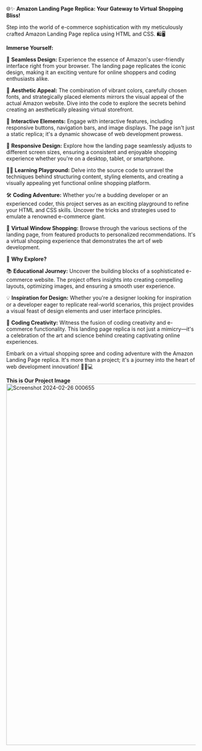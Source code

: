 🌐✨ **Amazon Landing Page Replica: Your Gateway to Virtual Shopping Bliss!**

Step into the world of e-commerce sophistication with my meticulously crafted Amazon Landing Page replica using HTML and CSS. 🛍️🖥️

**Immerse Yourself:**

🚀 **Seamless Design:** Experience the essence of Amazon's user-friendly interface right from your browser. The landing page replicates the iconic design, making it an exciting venture for online shoppers and coding enthusiasts alike.

🎨 **Aesthetic Appeal:** The combination of vibrant colors, carefully chosen fonts, and strategically placed elements mirrors the visual appeal of the actual Amazon website. Dive into the code to explore the secrets behind creating an aesthetically pleasing virtual storefront.

🛒 **Interactive Elements:** Engage with interactive features, including responsive buttons, navigation bars, and image displays. The page isn't just a static replica; it's a dynamic showcase of web development prowess.

📱 **Responsive Design:** Explore how the landing page seamlessly adjusts to different screen sizes, ensuring a consistent and enjoyable shopping experience whether you're on a desktop, tablet, or smartphone.

🧑‍💻 **Learning Playground:** Delve into the source code to unravel the techniques behind structuring content, styling elements, and creating a visually appealing yet functional online shopping platform.

🛠️ **Coding Adventure:** Whether you're a budding developer or an experienced coder, this project serves as an exciting playground to refine your HTML and CSS skills. Uncover the tricks and strategies used to emulate a renowned e-commerce giant.

🎉 **Virtual Window Shopping:** Browse through the various sections of the landing page, from featured products to personalized recommendations. It's a virtual shopping experience that demonstrates the art of web development.

🌟 **Why Explore?**

📚 **Educational Journey:** Uncover the building blocks of a sophisticated e-commerce website. The project offers insights into creating compelling layouts, optimizing images, and ensuring a smooth user experience.

💡 **Inspiration for Design:** Whether you're a designer looking for inspiration or a developer eager to replicate real-world scenarios, this project provides a visual feast of design elements and user interface principles.

🤩 **Coding Creativity:** Witness the fusion of coding creativity and e-commerce functionality. This landing page replica is not just a mimicry—it's a celebration of the art and science behind creating captivating online experiences.

Embark on a virtual shopping spree and coding adventure with the Amazon Landing Page replica. It's more than a project; it's a journey into the heart of web development innovation! 🚀🛒💻

**This is Our Project Image**
<img width="960" alt="Screenshot 2024-02-26 000655" src="https://github.com/naitikjpatel/amzone-landing-page/assets/120157810/718f0099-7c8f-40ac-95ec-cf0942fbedfe">

